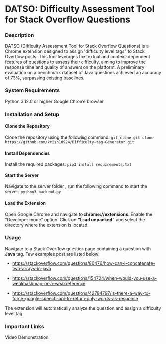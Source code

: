 # DATSO: Difficulty Assessment Tool for Stack Overflow Questions

### Description
DATSO (Difficulty Assessment Tool for Stack Overflow Questions) is a Chrome extension designed to assign "difficulty level tags" to Stack Overflow posts. This tool leverages the textual and context-dependent features of questions to assess their difficulty, aiming to improve the response time and quality of answers on the platform. A preliminary evaluation on a benchmark dataset of Java questions achieved an accuracy of 73%, surpassing existing baselines.

### System Requirements
Python 3.12.0 or higher
Google Chrome browser

### Installation and Setup
#### Clone the Repository
Clone the repository using the following command:
```git clone git clone https://github.com/krish10924/Difficulty-tag-Generator.git```

#### Install Dependencies
Install the required packages:
```pip3 install requirements.txt```

#### Start the Server
Navigate to the server folder , run the following command to start the server:
```python3 backend.py```

#### Load the Extension
Open Google Chrome and navigate to **chrome://extensions**.
Enable the "Developer mode" option.
Click on **"Load unpacked"** and select the directory where the extension is located.
### Usage
Navigate to a Stack Overflow question page containing a question with **Java** tag.
Few examples post are listed below: 
- https://stackoverflow.com/questions/80476/how-can-i-concatenate-two-arrays-in-java
* https://stackoverflow.com/questions/154724/when-would-you-use-a-weakhashmap-or-a-weakreference
+ https://stackoverflow.com/questions/42784797/is-there-a-way-to-force-google-speech-api-to-return-only-words-as-response

The extension will automatically analyze the question and assign a difficulty level tag.
### Important Links
Video Demonstration
